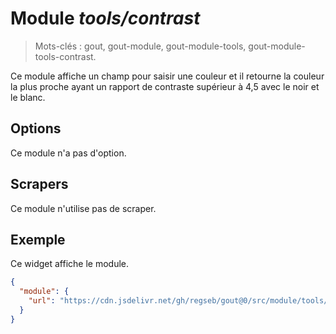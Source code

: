 # Module _tools/contrast_

> Mots-clés : gout, gout-module, gout-module-tools, gout-module-tools-contrast.

Ce module affiche un champ pour saisir une couleur et il retourne la couleur la
plus proche ayant un rapport de contraste supérieur à 4,5 avec le noir et le
blanc.

## Options

Ce module n'a pas d'option.

## Scrapers

Ce module n'utilise pas de scraper.

## Exemple

Ce widget affiche le module.

```JSON
{
  "module": {
    "url": "https://cdn.jsdelivr.net/gh/regseb/gout@0/src/module/tools/conntrast/contrast.js"
  }
}
```

